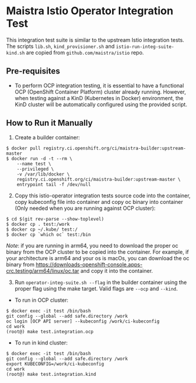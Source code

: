 # Maistra Istio Operator Integration Test

This integration test suite is similar to the upstream Istio integration tests. The scripts `lib.sh`, `kind_provisioner.sh` and `istio-run-integ-suite-kind.sh` are copied from `github.com/maistra/istio` repo.

## Pre-requisites

* To perform OCP integration testing, it is essential to have a functional OCP (OpenShift Container Platform) cluster already running. However, when testing against a KinD (Kubernetes in Docker) environment, the KinD cluster will be automatically configured using the provided script.

## How to Run it Manually

1. Create a builder container:

```
$ docker pull registry.ci.openshift.org/ci/maistra-builder:upstream-master
$ docker run -d -t --rm \
    --name test \
    --privileged \
    -v /var/lib/docker \
    registry.ci.openshift.org/ci/maistra-builder:upstream-master \
    entrypoint tail -f /dev/null
```

2. Copy this istio-operator integration tests source code into the container, copy kubeconfig file into container and copy oc binary into container (Only needed when you are running against OCP cluster):

```
$ cd $(git rev-parse --show-toplevel)
$ docker cp . test:/work
$ docker cp ~/.kube/ test:/
$ docker cp `which oc` test:/bin
```
*Note*: if you are running in arm64, you need to download the proper oc binary from the OCP cluster to be copied into the container. For example, if your architecture is arm64 and your os is macOs, you can download the oc binary from https://downloads-openshift-console.apps-crc.testing/arm64/linux/oc.tar and copy it into the container.

3. Run `operator-integ-suite.sh --flag` in the builder container using the proper flag using the make target. Valid flags are `--ocp` and `--kind`. 

* To run in OCP cluster:
```
$ docker exec -it test /bin/bash
git config --global --add safe.directory /work
oc login [OCP API server] --kubeconfig /work/ci-kubeconfig
cd work
(root@) make test.integration.ocp
```

* To run in kind cluster:
```
$ docker exec -it test /bin/bash
git config --global --add safe.directory /work
export KUBECONFIG=/work/ci-kubeconfig
cd work
(root@) make test.integration.kind
```